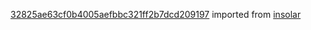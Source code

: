 [32825ae63cf0b4005aefbbc321ff2b7dcd209197](https://github.com/insolar/insolar/commit/32825ae63cf0b4005aefbbc321ff2b7dcd209197) imported from [insolar](https://github.com/insolar/insolar)
